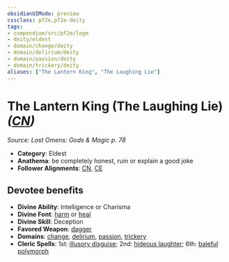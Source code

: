 ```yaml
---
obsidianUIMode: preview
cssclass: pf2e,pf2e-deity
tags:
- compendium/src/pf2e/logm
- deity/eldest
- domain/change/deity
- domain/delirium/deity
- domain/passion/deity
- domain/trickery/deity
aliases: ["The Lantern King", "The Laughing Lie"]
---
```

# The Lantern King (The Laughing Lie) *([CN](../../../rules/traits/chaotic-neutral-b1.md))*  
*Source: Lost Omens: Gods & Magic p. 78*  

- **Category**: Eldest
- **Anathema**: be completely honest, ruin or explain a good joke
- **Follower Alignments**: [CN](../../../rules/traits/chaotic-neutral-b1.md), [CE](../../../rules/traits/chaotic-evil-b1.md)

## Devotee benefits

- **Divine Ability**: Intelligence or Charisma
- **Divine Font**: [harm](../../spells/harm.md) or [heal](../../spells/heal.md)
- **Divine Skill**: Deception
- **Favored Weapon**: [dagger](../../equipment/items/dagger.md)
- **Domains**: [change](../domains.md#Change), [delirium](../domains.md#Delirium), [passion](../domains.md#Passion), [trickery](../domains.md#Trickery)
- **Cleric Spells**: 1st: [illusory disguise](../../spells/illusory-disguise.md); 2nd: [hideous laughter](../../spells/hideous-laughter.md); 6th: [baleful polymorph](../../spells/baleful-polymorph.md)